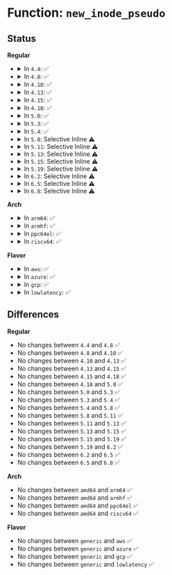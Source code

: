 # Function: <code>new_inode_pseudo</code>

## Status
<b>Regular</b>
<ul>
<li>
<details>
<summary>In <code>4.4</code>: ✅</summary>

```c
struct inode *new_inode_pseudo(struct super_block *sb);
```

**Collision:** Unique Global

**Inline:** No

**Transformation:** False

**Instances:**

```
In fs/inode.c (ffffffff81228fd0)
Location: fs/inode.c:876
Inline: False
Direct callers:
  - fs/pipe.c:create_pipe_files
  - fs/inode.c:new_inode
  - fs/libfs.c:alloc_anon_inode
  - fs/nsfs.c:ns_get_path
  - fs/proc/inode.c:proc_get_inode
  - fs/proc/self.c:proc_setup_self
  - fs/proc/thread_self.c:proc_setup_thread_self
  - net/socket.c:sock_alloc
```
**Symbols:**

```
ffffffff81228fd0-ffffffff8122902a: new_inode_pseudo (STB_GLOBAL)
```
</details>
</li>
<li>
<details>
<summary>In <code>4.8</code>: ✅</summary>

```c
struct inode *new_inode_pseudo(struct super_block *sb);
```

**Collision:** Unique Global

**Inline:** No

**Transformation:** False

**Instances:**

```
In fs/inode.c (ffffffff812516d0)
Location: fs/inode.c:885
Inline: False
Direct callers:
  - fs/pipe.c:create_pipe_files
  - fs/inode.c:new_inode
  - fs/libfs.c:alloc_anon_inode
  - fs/nsfs.c:ns_get_path
  - fs/proc/inode.c:proc_get_inode
  - fs/proc/self.c:proc_setup_self
  - fs/proc/thread_self.c:proc_setup_thread_self
  - net/socket.c:sock_alloc
```
**Symbols:**

```
ffffffff812516d0-ffffffff8125172a: new_inode_pseudo (STB_GLOBAL)
```
</details>
</li>
<li>
<details>
<summary>In <code>4.10</code>: ✅</summary>

```c
struct inode *new_inode_pseudo(struct super_block *sb);
```

**Collision:** Unique Global

**Inline:** No

**Transformation:** False

**Instances:**

```
In fs/inode.c (ffffffff812647d0)
Location: fs/inode.c:887
Inline: False
Direct callers:
  - fs/pipe.c:create_pipe_files
  - fs/inode.c:new_inode
  - fs/libfs.c:alloc_anon_inode
  - fs/nsfs.c:__ns_get_path
  - fs/proc/inode.c:proc_get_inode
  - fs/proc/self.c:proc_setup_self
  - fs/proc/thread_self.c:proc_setup_thread_self
  - net/socket.c:sock_alloc
```
**Symbols:**

```
ffffffff812647d0-ffffffff8126482a: new_inode_pseudo (STB_GLOBAL)
```
</details>
</li>
<li>
<details>
<summary>In <code>4.13</code>: ✅</summary>

```c
struct inode *new_inode_pseudo(struct super_block *sb);
```

**Collision:** Unique Global

**Inline:** No

**Transformation:** False

**Instances:**

```
In fs/inode.c (ffffffff81272000)
Location: fs/inode.c:888
Inline: False
Direct callers:
  - fs/pipe.c:create_pipe_files
  - fs/inode.c:new_inode
  - fs/libfs.c:alloc_anon_inode
  - fs/nsfs.c:__ns_get_path
  - fs/proc/inode.c:proc_get_inode
  - fs/proc/self.c:proc_setup_self
  - fs/proc/thread_self.c:proc_setup_thread_self
  - net/socket.c:sock_alloc
```
**Symbols:**

```
ffffffff81272000-ffffffff8127205a: new_inode_pseudo (STB_GLOBAL)
```
</details>
</li>
<li>
<details>
<summary>In <code>4.15</code>: ✅</summary>

```c
struct inode *new_inode_pseudo(struct super_block *sb);
```

**Collision:** Unique Global

**Inline:** No

**Transformation:** False

**Instances:**

```
In fs/inode.c (ffffffff81294920)
Location: fs/inode.c:888
Inline: False
Direct callers:
  - fs/pipe.c:create_pipe_files
  - fs/inode.c:new_inode
  - fs/libfs.c:alloc_anon_inode
  - fs/nsfs.c:__ns_get_path
  - fs/proc/inode.c:proc_get_inode
  - fs/proc/self.c:proc_setup_self
  - fs/proc/thread_self.c:proc_setup_thread_self
  - net/socket.c:sock_alloc
```
**Symbols:**

```
ffffffff81294920-ffffffff8129497a: new_inode_pseudo (STB_GLOBAL)
```
</details>
</li>
<li>
<details>
<summary>In <code>4.18</code>: ✅</summary>

```c
struct inode *new_inode_pseudo(struct super_block *sb);
```

**Collision:** Unique Global

**Inline:** No

**Transformation:** False

**Instances:**

```
In fs/inode.c (ffffffff812baa20)
Location: fs/inode.c:893
Inline: False
Direct callers:
  - fs/pipe.c:create_pipe_files
  - fs/inode.c:new_inode
  - fs/libfs.c:alloc_anon_inode
  - fs/proc/inode.c:proc_get_inode
  - fs/proc/self.c:proc_setup_self
  - fs/proc/thread_self.c:proc_setup_thread_self
  - net/socket.c:sock_alloc
```
**Symbols:**

```
ffffffff812baa20-ffffffff812baa7a: new_inode_pseudo (STB_GLOBAL)
```
</details>
</li>
<li>
<details>
<summary>In <code>5.0</code>: ✅</summary>

```c
struct inode *new_inode_pseudo(struct super_block *sb);
```

**Collision:** Unique Global

**Inline:** No

**Transformation:** False

**Instances:**

```
In fs/inode.c (ffffffff812cfd60)
Location: fs/inode.c:901
Inline: False
Direct callers:
  - fs/pipe.c:create_pipe_files
  - fs/inode.c:new_inode
  - fs/libfs.c:alloc_anon_inode
  - fs/proc/inode.c:proc_get_inode
  - fs/proc/self.c:proc_setup_self
  - fs/proc/thread_self.c:proc_setup_thread_self
  - net/socket.c:sock_alloc
```
**Symbols:**

```
ffffffff812cfd60-ffffffff812cfdba: new_inode_pseudo (STB_GLOBAL)
```
</details>
</li>
<li>
<details>
<summary>In <code>5.3</code>: ✅</summary>

```c
struct inode *new_inode_pseudo(struct super_block *sb);
```

**Collision:** Unique Global

**Inline:** No

**Transformation:** False

**Instances:**

```
In fs/inode.c (ffffffff812eccb0)
Location: fs/inode.c:914
Inline: False
Direct callers:
  - fs/pipe.c:create_pipe_files
  - fs/inode.c:new_inode
  - fs/libfs.c:alloc_anon_inode
  - fs/proc/inode.c:proc_get_inode
  - fs/proc/self.c:proc_setup_self
  - fs/proc/thread_self.c:proc_setup_thread_self
  - net/socket.c:sock_alloc
```
**Symbols:**

```
ffffffff812eccb0-ffffffff812ecd10: new_inode_pseudo (STB_GLOBAL)
```
</details>
</li>
<li>
<details>
<summary>In <code>5.4</code>: ✅</summary>

```c
struct inode *new_inode_pseudo(struct super_block *sb);
```

**Collision:** Unique Global

**Inline:** No

**Transformation:** False

**Instances:**

```
In fs/inode.c (ffffffff812fe840)
Location: fs/inode.c:925
Inline: False
Direct callers:
  - fs/pipe.c:create_pipe_files
  - fs/inode.c:new_inode
  - fs/libfs.c:alloc_anon_inode
  - fs/proc/inode.c:proc_get_inode
  - fs/proc/self.c:proc_setup_self
  - fs/proc/thread_self.c:proc_setup_thread_self
  - net/socket.c:sock_alloc
```
**Symbols:**

```
ffffffff812fe840-ffffffff812fe8a0: new_inode_pseudo (STB_GLOBAL)
```
</details>
</li>
<li>
<details>
<summary>In <code>5.8</code>: Selective Inline ⚠️</summary>

```c
struct inode *new_inode_pseudo(struct super_block *sb);
```

**Collision:** Unique Global

**Inline:** Selective

**Transformation:** False

**Instances:**

```
In fs/inode.c (ffffffff81335ef5)
Location: fs/inode.c:926
Inline: True
Inline callers:
  - fs/inode.c:new_inode
Direct callers:
  - fs/pipe.c:get_pipe_inode
  - fs/libfs.c:alloc_anon_inode
  - fs/nsfs.c:__ns_get_path
  - net/socket.c:sock_alloc
```
**Symbols:**

```
ffffffff81337910-ffffffff81337970: new_inode_pseudo (STB_GLOBAL)
```
</details>
</li>
<li>
<details>
<summary>In <code>5.11</code>: Selective Inline ⚠️</summary>

```c
struct inode *new_inode_pseudo(struct super_block *sb);
```

**Collision:** Unique Global

**Inline:** Selective

**Transformation:** False

**Instances:**

```
In fs/inode.c (ffffffff81341885)
Location: fs/inode.c:925
Inline: True
Inline callers:
  - fs/inode.c:new_inode
Direct callers:
  - fs/pipe.c:get_pipe_inode
  - fs/libfs.c:alloc_anon_inode
  - fs/nsfs.c:__ns_get_path
  - net/socket.c:sock_alloc
```
**Symbols:**

```
ffffffff81343250-ffffffff813432b0: new_inode_pseudo (STB_GLOBAL)
```
</details>
</li>
<li>
<details>
<summary>In <code>5.13</code>: Selective Inline ⚠️</summary>

```c
struct inode *new_inode_pseudo(struct super_block *sb);
```

**Collision:** Unique Global

**Inline:** Selective

**Transformation:** False

**Instances:**

```
In fs/inode.c (ffffffff81347d15)
Location: fs/inode.c:932
Inline: True
Inline callers:
  - fs/inode.c:new_inode
Direct callers:
  - fs/pipe.c:create_pipe_files
  - fs/libfs.c:alloc_anon_inode
  - fs/nsfs.c:__ns_get_path
  - net/socket.c:sock_alloc
```
**Symbols:**

```
ffffffff81349510-ffffffff81349570: new_inode_pseudo (STB_GLOBAL)
```
</details>
</li>
<li>
<details>
<summary>In <code>5.15</code>: Selective Inline ⚠️</summary>

```c
struct inode *new_inode_pseudo(struct super_block *sb);
```

**Collision:** Unique Global

**Inline:** Selective

**Transformation:** False

**Instances:**

```
In fs/inode.c (ffffffff81395925)
Location: fs/inode.c:936
Inline: True
Inline callers:
  - fs/inode.c:new_inode
Direct callers:
  - fs/pipe.c:create_pipe_files
  - fs/libfs.c:alloc_anon_inode
  - fs/nsfs.c:__ns_get_path
  - net/socket.c:sock_alloc
```
**Symbols:**

```
ffffffff81397260-ffffffff813972c0: new_inode_pseudo (STB_GLOBAL)
```
</details>
</li>
<li>
<details>
<summary>In <code>5.19</code>: Selective Inline ⚠️</summary>

```c
struct inode *new_inode_pseudo(struct super_block *sb);
```

**Collision:** Unique Global

**Inline:** Selective

**Transformation:** False

**Instances:**

```
In fs/inode.c (ffffffff81417e53)
Location: fs/inode.c:1017
Inline: True
Inline callers:
  - fs/inode.c:new_inode
Direct callers:
  - fs/pipe.c:create_pipe_files
  - fs/libfs.c:alloc_anon_inode
  - fs/nsfs.c:__ns_get_path
  - net/socket.c:sock_alloc
```
**Symbols:**

```
ffffffff81419380-ffffffff814193de: new_inode_pseudo (STB_GLOBAL)
```
</details>
</li>
<li>
<details>
<summary>In <code>6.2</code>: Selective Inline ⚠️</summary>

```c
struct inode *new_inode_pseudo(struct super_block *sb);
```

**Collision:** Unique Global

**Inline:** Selective

**Transformation:** False

**Instances:**

```
In fs/inode.c (ffffffff814a3623)
Location: fs/inode.c:1016
Inline: True
Inline callers:
  - fs/inode.c:new_inode
Direct callers:
  - fs/pipe.c:create_pipe_files
  - fs/libfs.c:alloc_anon_inode
  - fs/nsfs.c:__ns_get_path
  - net/socket.c:sock_alloc
```
**Symbols:**

```
ffffffff814a4db0-ffffffff814a4df9: new_inode_pseudo (STB_GLOBAL)
```
</details>
</li>
<li>
<details>
<summary>In <code>6.5</code>: Selective Inline ⚠️</summary>

```c
struct inode *new_inode_pseudo(struct super_block *sb);
```

**Collision:** Unique Global

**Inline:** Selective

**Transformation:** False

**Instances:**

```
In fs/inode.c (ffffffff814d8785)
Location: fs/inode.c:1018
Inline: True
Inline callers:
  - fs/inode.c:new_inode
Direct callers:
  - fs/pipe.c:create_pipe_files
  - fs/libfs.c:alloc_anon_inode
  - fs/nsfs.c:__ns_get_path
  - net/socket.c:sock_alloc
```
**Symbols:**

```
ffffffff814d9f40-ffffffff814d9f89: new_inode_pseudo (STB_GLOBAL)
```
</details>
</li>
<li>
<details>
<summary>In <code>6.8</code>: Selective Inline ⚠️</summary>

```c
struct inode *new_inode_pseudo(struct super_block *sb);
```

**Collision:** Unique Global

**Inline:** Selective

**Transformation:** False

**Instances:**

```
In fs/inode.c (ffffffff8150b015)
Location: fs/inode.c:1003
Inline: True
Inline callers:
  - fs/inode.c:new_inode
Direct callers:
  - fs/pipe.c:create_pipe_files
  - fs/libfs.c:alloc_anon_inode
  - fs/nsfs.c:__ns_get_path
  - net/socket.c:sock_alloc
```
**Symbols:**

```
ffffffff8150c6c0-ffffffff8150c709: new_inode_pseudo (STB_GLOBAL)
```
</details>
</li>
</ul>
<b>Arch</b>
<ul>
<li>
<details>
<summary>In <code>arm64</code>: ✅</summary>

```c
struct inode *new_inode_pseudo(struct super_block *sb);
```

**Collision:** Unique Global

**Inline:** No

**Transformation:** False

**Instances:**

```
In fs/inode.c (ffff8000103af6a8)
Location: fs/inode.c:925
Inline: False
Direct callers:
  - fs/pipe.c:create_pipe_files
  - fs/inode.c:new_inode
  - fs/libfs.c:alloc_anon_inode
  - fs/proc/inode.c:proc_get_inode
  - fs/proc/self.c:proc_setup_self
  - fs/proc/thread_self.c:proc_setup_thread_self
  - net/socket.c:sock_alloc
```
**Symbols:**

```
ffff8000103af6a8-ffff8000103af748: new_inode_pseudo (STB_GLOBAL)
```
</details>
</li>
<li>
<details>
<summary>In <code>armhf</code>: ✅</summary>

```c
struct inode *new_inode_pseudo(struct super_block *sb);
```

**Collision:** Unique Global

**Inline:** No

**Transformation:** False

**Instances:**

```
In fs/inode.c (c058f474)
Location: fs/inode.c:925
Inline: False
Direct callers:
  - fs/pipe.c:create_pipe_files
  - fs/inode.c:new_inode
  - fs/libfs.c:alloc_anon_inode
  - fs/nsfs.c:__ns_get_path
  - fs/proc/inode.c:proc_get_inode
  - fs/proc/self.c:proc_setup_self
  - fs/proc/thread_self.c:proc_setup_thread_self
  - net/socket.c:sock_alloc
```
**Symbols:**

```
c058f474-c058f4d0: new_inode_pseudo (STB_GLOBAL)
```
</details>
</li>
<li>
<details>
<summary>In <code>ppc64el</code>: ✅</summary>

```c
struct inode *new_inode_pseudo(struct super_block *sb);
```

**Collision:** Unique Global

**Inline:** No

**Transformation:** False

**Instances:**

```
In fs/inode.c (c0000000004ab1f0)
Location: fs/inode.c:925
Inline: False
Direct callers:
  - fs/pipe.c:create_pipe_files
  - fs/inode.c:new_inode
  - fs/libfs.c:alloc_anon_inode
  - fs/proc/inode.c:proc_get_inode
  - fs/proc/self.c:proc_setup_self
  - fs/proc/thread_self.c:proc_setup_thread_self
  - net/socket.c:sock_alloc
```
**Symbols:**

```
c0000000004ab1f0-c0000000004ab28c: new_inode_pseudo (STB_GLOBAL)
```
</details>
</li>
<li>
<details>
<summary>In <code>riscv64</code>: ✅</summary>

```c
struct inode *new_inode_pseudo(struct super_block *sb);
```

**Collision:** Unique Global

**Inline:** No

**Transformation:** False

**Instances:**

```
In fs/inode.c (ffffffe000274156)
Location: fs/inode.c:925
Inline: False
Direct callers:
  - fs/pipe.c:create_pipe_files
  - fs/inode.c:new_inode
  - fs/libfs.c:alloc_anon_inode
  - fs/proc/inode.c:proc_get_inode
  - fs/proc/self.c:proc_setup_self
  - fs/proc/thread_self.c:proc_setup_thread_self
  - net/socket.c:sock_alloc
```
**Symbols:**

```
ffffffe000274156-ffffffe0002741e2: new_inode_pseudo (STB_GLOBAL)
```
</details>
</li>
</ul>
<b>Flavor</b>
<ul>
<li>
<details>
<summary>In <code>aws</code>: ✅</summary>

```c
struct inode *new_inode_pseudo(struct super_block *sb);
```

**Collision:** Unique Global

**Inline:** No

**Transformation:** False

**Instances:**

```
In fs/inode.c (ffffffff812f6e20)
Location: fs/inode.c:925
Inline: False
Direct callers:
  - fs/pipe.c:create_pipe_files
  - fs/inode.c:new_inode
  - fs/libfs.c:alloc_anon_inode
  - fs/proc/inode.c:proc_get_inode
  - fs/proc/self.c:proc_setup_self
  - fs/proc/thread_self.c:proc_setup_thread_self
  - net/socket.c:sock_alloc
```
**Symbols:**

```
ffffffff812f6e20-ffffffff812f6e80: new_inode_pseudo (STB_GLOBAL)
```
</details>
</li>
<li>
<details>
<summary>In <code>azure</code>: ✅</summary>

```c
struct inode *new_inode_pseudo(struct super_block *sb);
```

**Collision:** Unique Global

**Inline:** No

**Transformation:** False

**Instances:**

```
In fs/inode.c (ffffffff812e7a40)
Location: fs/inode.c:925
Inline: False
Direct callers:
  - fs/pipe.c:create_pipe_files
  - fs/inode.c:new_inode
  - fs/libfs.c:alloc_anon_inode
  - fs/proc/inode.c:proc_get_inode
  - fs/proc/self.c:proc_setup_self
  - fs/proc/thread_self.c:proc_setup_thread_self
  - net/socket.c:sock_alloc
```
**Symbols:**

```
ffffffff812e7a40-ffffffff812e7aa0: new_inode_pseudo (STB_GLOBAL)
```
</details>
</li>
<li>
<details>
<summary>In <code>gcp</code>: ✅</summary>

```c
struct inode *new_inode_pseudo(struct super_block *sb);
```

**Collision:** Unique Global

**Inline:** No

**Transformation:** False

**Instances:**

```
In fs/inode.c (ffffffff812f4c30)
Location: fs/inode.c:925
Inline: False
Direct callers:
  - fs/pipe.c:create_pipe_files
  - fs/inode.c:new_inode
  - fs/libfs.c:alloc_anon_inode
  - fs/proc/inode.c:proc_get_inode
  - fs/proc/self.c:proc_setup_self
  - fs/proc/thread_self.c:proc_setup_thread_self
  - net/socket.c:sock_alloc
```
**Symbols:**

```
ffffffff812f4c30-ffffffff812f4c90: new_inode_pseudo (STB_GLOBAL)
```
</details>
</li>
<li>
<details>
<summary>In <code>lowlatency</code>: ✅</summary>

```c
struct inode *new_inode_pseudo(struct super_block *sb);
```

**Collision:** Unique Global

**Inline:** No

**Transformation:** False

**Instances:**

```
In fs/inode.c (ffffffff81305dc0)
Location: fs/inode.c:925
Inline: False
Direct callers:
  - fs/pipe.c:create_pipe_files
  - fs/inode.c:new_inode
  - fs/libfs.c:alloc_anon_inode
  - fs/proc/inode.c:proc_get_inode
  - fs/proc/self.c:proc_setup_self
  - fs/proc/thread_self.c:proc_setup_thread_self
  - net/socket.c:sock_alloc
```
**Symbols:**

```
ffffffff81305dc0-ffffffff81305e1e: new_inode_pseudo (STB_GLOBAL)
```
</details>
</li>
</ul>

## Differences
<b>Regular</b>
<ul>
<li>
No changes between <code>4.4</code> and <code>4.8</code> ✅
</li>
<li>
No changes between <code>4.8</code> and <code>4.10</code> ✅
</li>
<li>
No changes between <code>4.10</code> and <code>4.13</code> ✅
</li>
<li>
No changes between <code>4.13</code> and <code>4.15</code> ✅
</li>
<li>
No changes between <code>4.15</code> and <code>4.18</code> ✅
</li>
<li>
No changes between <code>4.18</code> and <code>5.0</code> ✅
</li>
<li>
No changes between <code>5.0</code> and <code>5.3</code> ✅
</li>
<li>
No changes between <code>5.3</code> and <code>5.4</code> ✅
</li>
<li>
No changes between <code>5.4</code> and <code>5.8</code> ✅
</li>
<li>
No changes between <code>5.8</code> and <code>5.11</code> ✅
</li>
<li>
No changes between <code>5.11</code> and <code>5.13</code> ✅
</li>
<li>
No changes between <code>5.13</code> and <code>5.15</code> ✅
</li>
<li>
No changes between <code>5.15</code> and <code>5.19</code> ✅
</li>
<li>
No changes between <code>5.19</code> and <code>6.2</code> ✅
</li>
<li>
No changes between <code>6.2</code> and <code>6.5</code> ✅
</li>
<li>
No changes between <code>6.5</code> and <code>6.8</code> ✅
</li>
</ul>
<b>Arch</b>
<ul>
<li>
No changes between <code>amd64</code> and <code>arm64</code> ✅
</li>
<li>
No changes between <code>amd64</code> and <code>armhf</code> ✅
</li>
<li>
No changes between <code>amd64</code> and <code>ppc64el</code> ✅
</li>
<li>
No changes between <code>amd64</code> and <code>riscv64</code> ✅
</li>
</ul>
<b>Flavor</b>
<ul>
<li>
No changes between <code>generic</code> and <code>aws</code> ✅
</li>
<li>
No changes between <code>generic</code> and <code>azure</code> ✅
</li>
<li>
No changes between <code>generic</code> and <code>gcp</code> ✅
</li>
<li>
No changes between <code>generic</code> and <code>lowlatency</code> ✅
</li>
</ul>
